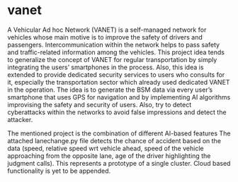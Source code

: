 # vanet
A Vehicular Ad hoc Network (VANET) is a self-managed network for vehicles whose main motive is to improve the safety of drivers and passengers. Intercommunication within the network helps to pass safety and traffic-related information among the vehicles. This project idea tends to generalize the concept of VANET for regular transportation by simply integrating the users’ smartphones in the process. Also, this idea is extended to provide dedicated security services to users who consults for it, especially the transportation sector which already used dedicated VANET in the operation. The idea is to generate the BSM data via every user’s smartphone that uses GPS for navigation and by implementing AI algorithms improvising the safety and security of users. Also, try to detect cyberattacks within the networks to avoid false impressions and detect the attacker.

The mentioned project is the combination of different AI-based features
The attached lanechange.py file detects the chance of accident based on the data (speed, relative speed wrt vehicle ahead, speed of the vehicle approaching from the opposite lane, age of the driver highlighting the judgment calls). This represents a prototype of a single cluster. Cloud based functionality is yet to be appended.
